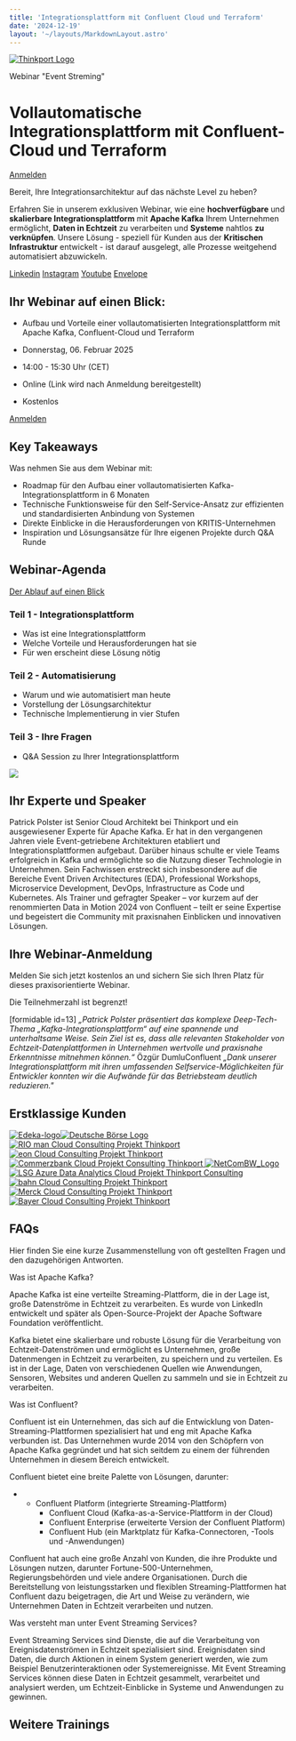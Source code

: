 ```yaml
---
title: 'Integrationsplattform mit Confluent Cloud und Terraform'
date: '2024-12-19'
layout: '~/layouts/MarkdownLayout.astro'
---
```


[![Thinkport Logo](images/Logo_horizontral_new-q79kisryfbimg521qvcamhuu9zgajwl52ie1tm6q0s.png 'Logo Bright Colours')](https://thinkport.digital)

Webinar "Event Streming"

# Vollautomatische Integrationsplattform mit Confluent-Cloud und Terraform

[Anmelden](#Anmeldung)

Bereit, Ihre Integrationsarchitektur auf das nächste Level zu heben?

Erfahren Sie in unserem exklusiven Webinar, wie eine **hochverfügbare** und **skalierbare Integrationsplattform** mit **Apache Kafka** Ihrem Unternehmen ermöglicht, **Daten in Echtzeit** zu verarbeiten und **Systeme** nahtlos **zu verknüpfen**. Unsere Lösung - speziell für Kunden aus der **Kritischen Infrastruktur** entwickelt - ist darauf ausgelegt, alle Prozesse weitgehend automatisiert abzuwickeln.

[](#linksection)[Linkedin](https://www.linkedin.com/company/11759873) [Instagram](https://www.instagram.com/thinkport/) [Youtube](https://www.youtube.com/channel/UCnke3WYRT6bxuMK2t4jw2qQ) [Envelope](mailto:tdrechsel@thinkport.digital)

## Ihr Webinar auf einen Blick:

- Aufbau und Vorteile einer vollautomatisierten Integrationsplattform mit Apache Kafka, Confluent-Cloud und Terraform

- Donnerstag, 06. Februar 2025
- 14:00 - 15:30 Uhr (CET)

- Online (Link wird nach Anmeldung bereitgestellt)

- Kostenlos

[Anmelden](#Anmeldung)

## Key Takeaways

Was nehmen Sie aus dem Webinar mit:

- Roadmap für den Aufbau einer vollautomatisierten Kafka-Integrationsplattform in 6 Monaten
- Technische Funktionsweise für den Self-Service-Ansatz zur effizienten und standardisierten Anbindung von Systemen
- Direkte Einblicke in die Herausforderungen von KRITIS-Unternehmen
- Inspiration und Lösungsansätze für Ihre eigenen Projekte durch Q&A Runde

## Webinar-Agenda

[Der Ablauf auf einen Blick](https://www.hashicorp.com/)

### Teil 1 - Integrationsplattform

- Was ist eine Integrationsplattform
- Welche Vorteile und Herausforderungen hat sie
- Für wen erscheint diese Lösung nötig

### Teil 2 - Automatisierung

- Warum und wie automatisiert man heute
- Vorstellung der Lösungsarchitektur
- Technische Implementierung in vier Stufen

### Teil 3 - Ihre Fragen

- Q&A Session zu Ihrer Integrationsplattform

![](images/Patrick-966x1024.png)

## Ihr Experte und Speaker

Patrick Polster ist Senior Cloud Architekt bei Thinkport und ein ausgewiesener Experte für Apache Kafka. Er hat in den vergangenen Jahren viele Event-getriebene Architekturen etabliert und Integrationsplattformen aufgebaut. Darüber hinaus schulte er viele Teams erfolgreich in Kafka und ermöglichte so die Nutzung dieser Technologie in Unternehmen. Sein Fachwissen erstreckt sich insbesondere auf die Bereiche Event Driven Architectures (EDA), Professional Workshops, Microservice Development, DevOps, Infrastructure as Code und Kubernetes. Als Trainer und gefragter Speaker – vor kurzem auf der renommierten Data in Motion 2024 von Confluent – teilt er seine Expertise und begeistert die Community mit praxisnahen Einblicken und innovativen Lösungen.

## Ihre Webinar-Anmeldung

Melden Sie sich jetzt kostenlos an und sichern Sie sich Ihren Platz für dieses praxisorientierte Webinar.

Die Teilnehmerzahl ist begrenzt!

\[formidable id=13\] _„Patrick Polster präsentiert das komplexe Deep-Tech-Thema „Kafka-Integrationsplattform“ auf eine spannende und unterhaltsame Weise. Sein Ziel ist es, dass alle relevanten Stakeholder von Echtzeit-Datenplattformen in Unternehmen wertvolle und praxisnahe Erkenntnisse mitnehmen können.“_ Özgür DumluConfluent _„Dank unserer Integrationsplattform mit ihren umfassenden Selfservice-Möglichkeiten für Entwickler konnten wir die Aufwände für das Betriebsteam deutlich reduzieren."_

## Erstklassige Kunden

[![Edeka-logo](images/Edeka-logo.png)](https://digital.edeka/)[![Deutsche Börse Logo](images/Deutsche_Börse_Group_Logo-q8nwu8soggamjo9fy0s5j89iouqp3004v1abbcfw40.png 'Deutsche Börse') ](https://www.eon.de/de/pk.html)[![RIO man Cloud Consulting Projekt Thinkport](images/rio-logo-1-q79jvqsfbzgb1bb67pu7bf0tkpozxjqls081cw2lx8.png 'rio-logo') ](https://rio.cloud/de)[![eon Cloud Consulting Projekt Thinkport](images/1280px-EON_Logo-300x87.png) ](https://www.eon.de/de/pk.html)[![Commerzbank Cloud Projekt Consulting Thinkport](images/Commerzbank-Logo-q79kj9p0dpn571j4xx3ujl24gf4xfjcp0b2gxjbf20.png 'Commerzbank-Logo') ](https://www.commerzbank.de/)[![NetComBW_Logo](https://thinkport.digital/wp-content/uploads/2025/01/NetComBW_Logo.svg 'NetComBW_Logo') ](http://enbw.de/)[![LSG Azure Data Analytics Cloud Projekt Thinkport Consulting](images/LSG-logo-300x72.png) ](https://www.lsg-group.com/)[![bahn Cloud Consulting Projekt Thinkport](images/db-logo-q79kj8r66vm10erse8ayj81nz6stllubg82c25baxw.png 'db logo') ](http://bahn.de/)[![Merck Cloud Consulting Projekt Thinkport](images/merck_logo-q79jqr992mm10uy3flf8ws2rrno3y25t36o8vdlbso.png 'merck_logo') ](https://www.merckgroup.com/de)[![Bayer Cloud Consulting Projekt Thinkport](images/Logo_Bayer.svg-300x300.png)](https://www.bayer.com/)

## FAQs

Hier finden Sie eine kurze Zusammenstellung von oft gestellten Fragen und den dazugehörigen Antworten.

Was ist Apache Kafka?

Apache Kafka ist eine verteilte Streaming-Plattform, die in der Lage ist, große Datenströme in Echtzeit zu verarbeiten. Es wurde von LinkedIn entwickelt und später als Open-Source-Projekt der Apache Software Foundation veröffentlicht.

Kafka bietet eine skalierbare und robuste Lösung für die Verarbeitung von Echtzeit-Datenströmen und ermöglicht es Unternehmen, große Datenmengen in Echtzeit zu verarbeiten, zu speichern und zu verteilen. Es ist in der Lage, Daten von verschiedenen Quellen wie Anwendungen, Sensoren, Websites und anderen Quellen zu sammeln und sie in Echtzeit zu verarbeiten.

Was ist Confluent?

Confluent ist ein Unternehmen, das sich auf die Entwicklung von Daten-Streaming-Plattformen spezialisiert hat und eng mit Apache Kafka verbunden ist. Das Unternehmen wurde 2014 von den Schöpfern von Apache Kafka gegründet und hat sich seitdem zu einem der führenden Unternehmen in diesem Bereich entwickelt.

Confluent bietet eine breite Palette von Lösungen, darunter:

- - Confluent Platform (integrierte Streaming-Plattform)
    - Confluent Cloud (Kafka-as-a-Service-Plattform in der Cloud)
    - Confluent Enterprise (erweiterte Version der Confluent Platform)
    - Confluent Hub (ein Marktplatz für Kafka-Connectoren, -Tools und -Anwendungen)

Confluent hat auch eine große Anzahl von Kunden, die ihre Produkte und Lösungen nutzen, darunter Fortune-500-Unternehmen, Regierungsbehörden und viele andere Organisationen. Durch die Bereitstellung von leistungsstarken und flexiblen Streaming-Plattformen hat Confluent dazu beigetragen, die Art und Weise zu verändern, wie Unternehmen Daten in Echtzeit verarbeiten und nutzen.

Was versteht man unter Event Streaming Services?

Event Streaming Services sind Dienste, die auf die Verarbeitung von Ereignisdatenströmen in Echtzeit spezialisiert sind. Ereignisdaten sind Daten, die durch Aktionen in einem System generiert werden, wie zum Beispiel Benutzerinteraktionen oder Systemereignisse. Mit Event Streaming Services können diese Daten in Echtzeit gesammelt, verarbeitet und analysiert werden, um Echtzeit-Einblicke in Systeme und Anwendungen zu gewinnen.

## Weitere Trainings
